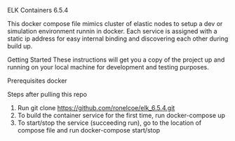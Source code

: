 ELK Containers 6.5.4

This docker compose file mimics cluster of elastic nodes to setup a dev or simulation environment runnin in docker. Each service is assigned with a static ip address for easy internal binding and discovering each other during build up.

Getting Started
These instructions will get you a copy of the project up and running on your local machine for development and testing purposes. 

Prerequisites
docker

Steps after pulling this repo
1. Run git clone https://github.com/ronelcoe/elk_6.5.4.git
2. To build the container service for the first time, run docker-compose up 
3. To start/stop the service (succeeding run), go to the location of compose file and run docker-compose start/stop
